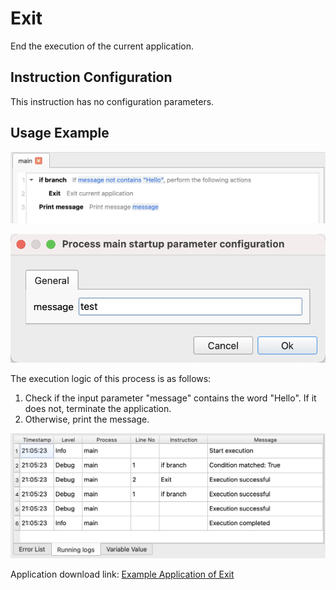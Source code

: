 # Exit

End the execution of the current application.

## Instruction Configuration

This instruction has no configuration parameters.

## Usage Example

![Process Screenshot](exit_demo.png)

![Process Startup Parameter Configuration](exit_demo_config.png)

The execution logic of this process is as follows:

1. Check if the input parameter "message" contains the word "Hello". If it does not, terminate the application.
2. Otherwise, print the message.

![Process Running Log](exit_demo_log.png)

Application download link: [Example Application of Exit](../../examples/exit_demo.zip)
